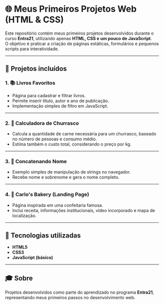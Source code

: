 # 🌐 Meus Primeiros Projetos Web (HTML & CSS)

Este repositório contém meus primeiros projetos desenvolvidos durante o curso **Entra21**, utilizando apenas **HTML, CSS e um pouco de JavaScript**.  
O objetivo é praticar a criação de páginas estáticas, formulários e pequenos scripts para interatividade.

---

## 📂 Projetos incluídos

### 1. 📚 Livros Favoritos
- Página para cadastrar e filtrar livros.
- Permite inserir título, autor e ano de publicação.
- Implementação simples de filtro em JavaScript.

---

### 2. 🥩 Calculadora de Churrasco
- Calcula a quantidade de carne necessária para um churrasco, baseado no número de pessoas e consumo médio.
- Estima também o custo total, considerando o preço por kg.

---

### 3. 👤 Concatenando Nome
- Exemplo simples de manipulação de strings no navegador.
- Recebe nome e sobrenome e gera o nome completo.

---

### 4. 🍰 Carlo's Bakery (Landing Page)
- Página inspirada em uma confeitaria famosa.
- Inclui receita, informações institucionais, vídeo incorporado e mapa de localização.

---

## 📖 Tecnologias utilizadas
- **HTML5**
- **CSS3**
- **JavaScript (básico)**

---

## 🎓 Sobre
Projetos desenvolvidos como parte do aprendizado no programa **Entra21**, representando meus primeiros passos no desenvolvimento web.  
